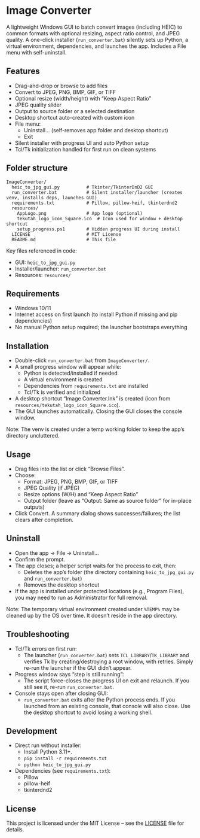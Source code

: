 # Image Converter

A lightweight Windows GUI to batch convert images (including HEIC) to common formats with optional resizing, aspect ratio control, and JPEG quality. A one-click installer (`run_converter.bat`) silently sets up Python, a virtual environment, dependencies, and launches the app. Includes a File menu with self-uninstall.

## Features

- Drag-and-drop or browse to add files
- Convert to JPEG, PNG, BMP, GIF, or TIFF
- Optional resize (width/height) with “Keep Aspect Ratio”
- JPEG quality slider
- Output to source folder or a selected destination
- Desktop shortcut auto-created with custom icon
- File menu:
  - Uninstall… (self-removes app folder and desktop shortcut)
  - Exit
- Silent installer with progress UI and auto Python setup
- Tcl/Tk initialization handled for first run on clean systems

## Folder structure

```
ImageConverter/
  heic_to_jpg_gui.py          # Tkinter/TkinterDnD2 GUI
  run_converter.bat           # Silent installer/launcher (creates venv, installs deps, launches GUI)
  requirements.txt            # Pillow, pillow-heif, tkinterdnd2
  resources/
    AppLogo.png               # App logo (optional)
    tekutah_logo_icon_Square.ico  # Icon used for window + desktop shortcut
    setup_progress.ps1        # Hidden progress UI during install
  LICENSE                     # MIT License
  README.md                   # This file
```

Key files referenced in code:
- GUI: `heic_to_jpg_gui.py`
- Installer/launcher: `run_converter.bat`
- Resources: `resources/`

## Requirements

- Windows 10/11
- Internet access on first launch (to install Python if missing and pip dependencies)
- No manual Python setup required; the launcher bootstraps everything

## Installation

- Double-click `run_converter.bat` from `ImageConverter/`.
- A small progress window will appear while:
  - Python is detected/installed if needed
  - A virtual environment is created
  - Dependencies from `requirements.txt` are installed
  - Tcl/Tk is verified and initialized
- A desktop shortcut “Image Converter.lnk” is created (icon from `resources/tekutah_logo_icon_Square.ico`).
- The GUI launches automatically. Closing the GUI closes the console window.

Note: The venv is created under a temp working folder to keep the app’s directory uncluttered.

## Usage

- Drag files into the list or click “Browse Files”.
- Choose:
  - Format: JPEG, PNG, BMP, GIF, or TIFF
  - JPEG Quality (if JPEG)
  - Resize options (W/H) and “Keep Aspect Ratio”
  - Output folder (leave as “Output: Same as source folder” for in-place outputs)
- Click Convert. A summary dialog shows successes/failures; the list clears after completion.

## Uninstall

- Open the app → File → Uninstall…
- Confirm the prompt.
- The app closes; a helper script waits for the process to exit, then:
  - Deletes the app’s folder (the directory containing `heic_to_jpg_gui.py` and `run_converter.bat`)
  - Removes the desktop shortcut
- If the app is installed under protected locations (e.g., Program Files), you may need to run as Administrator for full removal.

Note: The temporary virtual environment created under `%TEMP%` may be cleaned up by the OS over time. It doesn’t reside in the app directory.

## Troubleshooting

- Tcl/Tk errors on first run:
  - The launcher (`run_converter.bat`) sets `TCL_LIBRARY`/`TK_LIBRARY` and verifies Tk by creating/destroying a root window, with retries. Simply re-run the launcher if the GUI didn’t appear.
- Progress window says “step is still running”:
  - The script force-closes the progress UI on exit and relaunch. If you still see it, re-run `run_converter.bat`.
- Console stays open after closing GUI:
  - `run_converter.bat` exits after the Python process ends. If you launched from an existing console, that console will also close. Use the desktop shortcut to avoid losing a working shell.

## Development

- Direct run without installer:
  - Install Python 3.11+.
  - `pip install -r requirements.txt`
  - `python heic_to_jpg_gui.py`
- Dependencies (see `requirements.txt`):
  - Pillow
  - pillow-heif
  - tkinterdnd2

## License

This project is licensed under the MIT License – see the [LICENSE](LICENSE) file for details.
